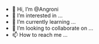 - 👋 Hi, I’m @Angroni
- 👀 I’m interested in ...
- 🌱 I’m currently learning ...
- 💞️ I’m looking to collaborate on ...
- 📫 How to reach me ...

<!---
Angroni/Angroni is a ✨ special ✨ repository because its `README.md` (this file) appears on your GitHub profile.
You can click the Preview link to take a look at your changes.
--->
